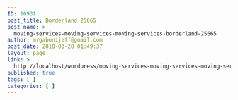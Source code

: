 ```yaml
---
ID: 10931
post_title: Borderland 25665
post_name: >
  moving-services-moving-services-moving-services-borderland-25665
author: mrgabonijeff@gmail.com
post_date: 2018-03-28 01:49:37
layout: page
link: >
  http://localhost/wordpress/moving-services-moving-services-moving-services-borderland-25665/
published: true
tags: [ ]
categories: [ ]
---
```


